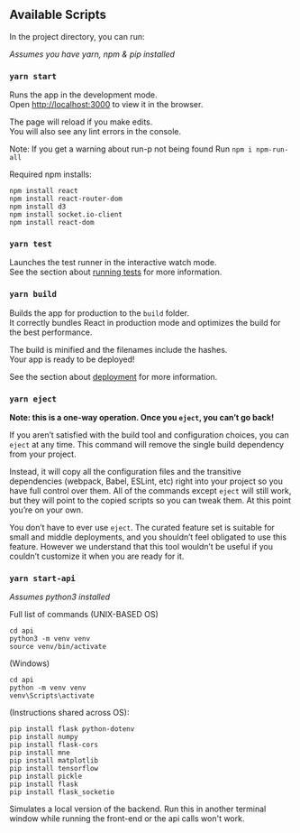 ## Available Scripts

In the project directory, you can run:

_Assumes you have yarn, npm & pip installed_

### `yarn start`

Runs the app in the development mode.\
Open [http://localhost:3000](http://localhost:3000) to view it in the browser.

The page will reload if you make edits.\
You will also see any lint errors in the console.

Note: If you get a warning about run-p not being found
Run `npm i npm-run-all`

Required npm installs:

    npm install react
    npm install react-router-dom
    npm install d3
    npm install socket.io-client
    npm install react-dom

### `yarn test`

Launches the test runner in the interactive watch mode.\
See the section about [running tests](https://facebook.github.io/create-react-app/docs/running-tests) for more information.

### `yarn build`

Builds the app for production to the `build` folder.\
It correctly bundles React in production mode and optimizes the build for the best performance.

The build is minified and the filenames include the hashes.\
Your app is ready to be deployed!

See the section about [deployment](https://facebook.github.io/create-react-app/docs/deployment) for more information.

### `yarn eject`

**Note: this is a one-way operation. Once you `eject`, you can’t go back!**

If you aren’t satisfied with the build tool and configuration choices, you can `eject` at any time. This command will remove the single build dependency from your project.

Instead, it will copy all the configuration files and the transitive dependencies (webpack, Babel, ESLint, etc) right into your project so you have full control over them. All of the commands except `eject` will still work, but they will point to the copied scripts so you can tweak them. At this point you’re on your own.

You don’t have to ever use `eject`. The curated feature set is suitable for small and middle deployments, and you shouldn’t feel obligated to use this feature. However we understand that this tool wouldn’t be useful if you couldn’t customize it when you are ready for it.

### `yarn start-api`

_Assumes python3 installed_

Full list of commands (UNIX-BASED OS)

    cd api
    python3 -m venv venv
    source venv/bin/activate

(Windows)

    cd api
    python -m venv venv
    venv\Scripts\activate

(Instructions shared across OS):

    pip install flask python-dotenv
    pip install numpy
    pip install flask-cors
    pip install mne
    pip install matplotlib
    pip install tensorflow
    pip install pickle
    pip install flask
    pip install flask_socketio

Simulates a local version of the backend. Run this in another terminal
window while running the front-end or the api calls won't work.
